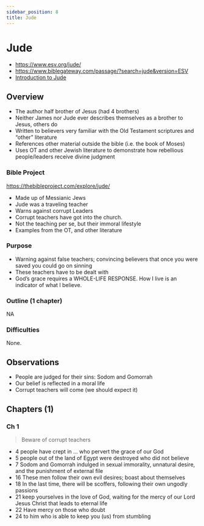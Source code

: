 ```yaml
---
sidebar_position: 8
title: Jude
---
```


# Jude

- https://www.esv.org/jude/
- https://www.biblegateway.com/passage/?search=jude&version=ESV
- [Introduction to Jude](https://www.esv.org/resources/esv-global-study-bible/introduction-to-jude/)

## Overview

- The author half brother of Jesus (had 4 brothers)
- Neither James nor Jude ever describes themselves as a brother to Jesus, others do
- Written to believers very familiar with the Old Testament scriptures and “other” literature
- References other material outside the bible (i.e. the book of Moses)
- Uses OT and other Jewish literature to demonstrate how rebellious people/leaders receive divine judgment

### Bible Project
https://thebibleproject.com/explore/jude/

- Made up of Messianic Jews
- Jude was a traveling teacher
- Warns against corrupt Leaders
- Corrupt teachers have got into the church. 
- Not the teaching per se, but their immoral lifestyle 
- Examples from the OT, and other literature 

### Purpose
- Warning against false teachers; convincing believers that once you were saved you could go on sinning
- These teachers have to be dealt with 
- God’s grace requires a WHOLE-LIFE RESPONSE. How I live is an indicator of what I believe.

### Outline (1 chapter)
NA

### Difficulties
None.

## Observations

- People are judged for their sins: Sodom and Gomorrah
- Our belief is reflected in a moral life
- Corrupt teachers will come (we should expect it)

## Chapters (1)

### Ch 1
> Beware of corrupt teachers

- 4 people have crept in ... who pervert the grace of our God
- 5 people out of the land of Egypt were destroyed who did not believe
- 7 Sodom and Gomorrah indulged in sexual immorality, unnatural desire, and the punishment of external file
- 16 These men follow their own evil desires; boast about themselves
- 18 In the last time, there will be scoffers, following their own ungodly passions
- 21 keep yourselves in the love of God, waiting for the mercy of our Lord Jesus Christ that leads to eternal life
- 22 Have mercy on those who doubt
- 24 to him who is able to keep you (us) from stumbling 

